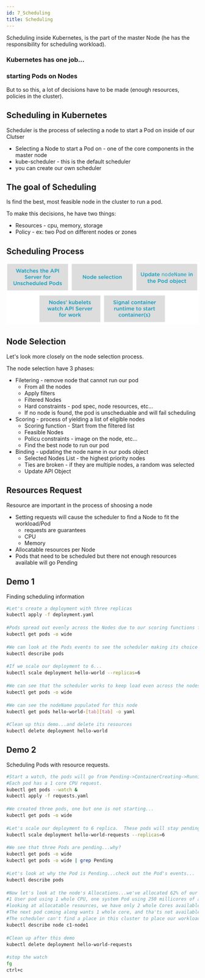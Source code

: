 ```yaml
---
id: 7_Scheduling
title: Scheduling
---
```


Scheduling inside Kubernetes, is the part of the master Node (he has the responsibility for scheduling workload).

### Kubernetes has one job...
### starting Pods on Nodes

But to so this, a lot of decisions have to be made (enough resources, policies in the cluster).

## Scheduling in Kubernetes
Scheduler is the process of selecting a node to start a Pod on inside of our Clutser
* Selecting a Node to start a Pod on - one of the core components in the master node
* kube-scheduler - this is the default scheduler
* you can create our own scheduler

## The goal of Scheduling
Is find the best, most feasible node in the cluster to run a pod.

To make this decisions, he have two things:
* Resources - cpu, memory, storage
* Policy - ex: two Pod on different nodes or zones

## Scheduling Process

![scheduling process](assets/scheduling_process.png)

## Node Selection
Let's look more closely on the node selection process.

The node selection have 3 phases:
* Filetering - remove node that cannot run our pod
  * From all the nodes
  * Apply filters
  * Filtered Nodes
  * Hard constraints - pod spec, node resources, etc...
  * If no node is found, the pod is unscheduable and will fail scheduling
* Scoring - process of yielding a list of eligible nodes
  * Scoring function - Start from the filtered list
  * Feasible Nodes
  * Policu constraints - image on the node, etc...
  * Find the best node to run our pod
* Binding - updating the node name in our pods object
  * Selected Nodes List - the highest priority nodes
  * Ties are broken - if they are multiple nodes, a random was selected
  * Update API Object

## Resources Request
Resource are important in the process of shoosing a node

* Setting requests will cause the scheduler to find a Node to fit the workload/Pod
  * requests are guarantees
  * CPU
  * Memory
* Allocatable resources per Node
* Pods that need to be scheduled but there not enough resources available will go Pending

## Demo 1

Finding scheduling information
```bash
#Let's create a deployment with three replicas
kubectl apply -f deployment.yaml

#Pods spread out evenly across the Nodes due to our scoring functions for selector spread during Scoring.
kubectl get pods -o wide

#We can look at the Pods events to see the scheduler making its choice
kubectl describe pods 

#If we scale our deployment to 6...
kubectl scale deployment hello-world --replicas=6

#We can see that the scheduler works to keep load even across the nodes.
kubectl get pods -o wide

#We can see the nodeName populated for this node
kubectl get pods hello-world-[tab][tab] -o yaml

#Clean up this demo...and delete its resources
kubectl delete deployment hello-world
```

## Demo 2

Scheduling Pods with resource requests. 
```bash
#Start a watch, the pods will go from Pending->ContainerCreating->Running
#Each pod has a 1 core CPU request.
kubectl get pods --watch &
kubectl apply -f requests.yaml

#We created three pods, one but one is not starting...
kubectl get pods -o wide

#Let's scale our deployment to 6 replica.  These pods will stay pending.  Some pod names may be repeated.
kubectl scale deployment hello-world-requests --replicas=6

#We see that three Pods are pending...why?
kubectl get pods -o wide
kubectl get pods -o wide | grep Pending

#Let's look at why the Pod is Pending...check out the Pod's events...
kubectl describe pods

#Now let's look at the node's Allocations...we've allocated 62% of our CPU...
#1 User pod using 1 whole CPU, one system Pod using 250 millicores of a CPU and 
#looking at allocatable resources, we have only 2 whole Cores available for use.
#The next pod coming along wants 1 whole core, and tha'ts not available.
#The scheduler can't find a place in this cluster to place our workload...is this good or bad?
kubectl describe node c1-node1

#Clean up after this demo
kubectl delete deployment hello-world-requests

#stop the watch
fg
ctrl+c
```